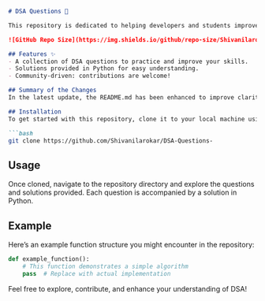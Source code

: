 ```markdown
# DSA Questions 🚀

This repository is dedicated to helping developers and students improve their skills in Data Structures and Algorithms (DSA) through a collection of curated questions and solutions.

![GitHub Repo Size](https://img.shields.io/github/repo-size/Shivanilarokar/DSA-Questions-) ![Contributors](https://img.shields.io/github/contributors/Shivanilarokar/DSA-Questions-) ![Issues](https://img.shields.io/github/issues/Shivanilarokar/DSA-Questions-)

## Features ✨
- A collection of DSA questions to practice and improve your skills.
- Solutions provided in Python for easy understanding.
- Community-driven: contributions are welcome!

## Summary of the Changes
In the latest update, the README.md has been enhanced to improve clarity and present additional information about usage and installation.

## Installation
To get started with this repository, clone it to your local machine using:

```bash
git clone https://github.com/Shivanilarokar/DSA-Questions-
```

## Usage
Once cloned, navigate to the repository directory and explore the questions and solutions provided. Each question is accompanied by a solution in Python.

## Example
Here’s an example function structure you might encounter in the repository:

```python
def example_function():
    # This function demonstrates a simple algorithm
    pass  # Replace with actual implementation
```

Feel free to explore, contribute, and enhance your understanding of DSA!
```